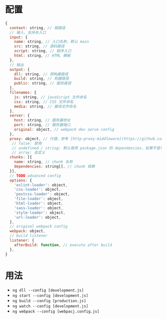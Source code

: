 # 配置

```javascript
{
  context: string, // 根路径
  // 输入，支持多入口
  input: {
    name: string, // 入口名称，默认 main
    src: string, // 源码路径
    script: string, // 程序入口
    html: string, // HTML 模板
  },
  // 输出
  output: {
    dll: string, // 预构建路径
    build: string, // 构建路径 
    public: string, // 服务路径
  },
  filenames: {
    js: string, // javaScript 文件命名
    css: string, // CSS 文件命名
    media: string, // 媒体文件命名
  },
  server: {
    host: string, // 服务器地址
    port: string, // 服务器端口
    original: object, // webpack dev serve config
  },
  proxy: object, // 代理，参考 [http-proxy-middleware](https://github.com/chimurai/http-proxy-middleware)
   // false: 禁用
   // undefined / string: 默认使用 package.json 的 dependencies，如果不是字符串则 chunk 名为 dev
   // array: 自定义
  chunks: [{
    name: string, // chunk 名称
    dependencies: string[], // chunk 依赖
  }],
  // TODO advanced config
  options: {
    'eslint-loader': object,
    'css-loader': object,
    'postcss-loader': object,
    'file-loader': object,
    'html-loader': object,
    'sass-loader': object,
    'style-loader': object,
    'url-loader': object,
  },
  // original webpack config
  webpack: object,
  // build listener
  listener: {
    afterBuild: function, // execute after build
  },
}
```

# 用法
- `ng dll --config [development.js]`
- `ng start --config [development.js]`
- `ng build --config [production.js]`
- `ng watch --config [development.js]`
- `ng webpack --config [webpacj.config.js]`
